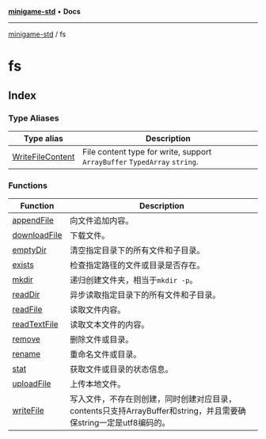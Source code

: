 [**minigame-std**](../../README.md) • **Docs**

***

[minigame-std](../../README.md) / fs

# fs

## Index

### Type Aliases

| Type alias | Description |
| ------ | ------ |
| [WriteFileContent](type-aliases/WriteFileContent.md) | File content type for write, support `ArrayBuffer` `TypedArray` `string`. |

### Functions

| Function | Description |
| ------ | ------ |
| [appendFile](functions/appendFile.md) | 向文件追加内容。 |
| [downloadFile](functions/downloadFile.md) | 下载文件。 |
| [emptyDir](functions/emptyDir.md) | 清空指定目录下的所有文件和子目录。 |
| [exists](functions/exists.md) | 检查指定路径的文件或目录是否存在。 |
| [mkdir](functions/mkdir.md) | 递归创建文件夹，相当于`mkdir -p`。 |
| [readDir](functions/readDir.md) | 异步读取指定目录下的所有文件和子目录。 |
| [readFile](functions/readFile.md) | 读取文件内容。 |
| [readTextFile](functions/readTextFile.md) | 读取文本文件的内容。 |
| [remove](functions/remove.md) | 删除文件或目录。 |
| [rename](functions/rename.md) | 重命名文件或目录。 |
| [stat](functions/stat.md) | 获取文件或目录的状态信息。 |
| [uploadFile](functions/uploadFile.md) | 上传本地文件。 |
| [writeFile](functions/writeFile.md) | 写入文件，不存在则创建，同时创建对应目录，contents只支持ArrayBuffer和string，并且需要确保string一定是utf8编码的。 |
